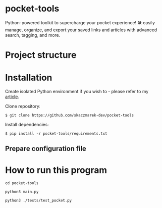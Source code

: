 # pocket-tools
Python-powered toolkit to supercharge your pocket experience! 🛠️ easily manage, organize, and export your saved links and articles with advanced search, tagging, and more.

# Project structure

# Installation

Create isolated Python environment if you wish to - please refer to my [article](https://skaczmarek-dev.github.io/posts/python-venv/).

Clone repository:

```
$ git clone https://github.com/skaczmarek-dev/pocket-tools
```

Install dependencies:

```
$ pip install -r pocket-tools/requirements.txt
```

## Prepare configuration file

# How to run this program

```
cd pocket-tools
```
```
python3 main.py
```
```
python3 ./tests/test_pocket.py
```
